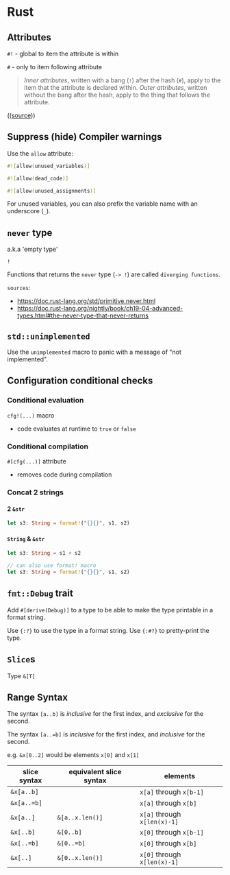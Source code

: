 # Rust

## Attributes

`#!` - global to item the attribute is within

`#` - only to item following attribute

> _Inner attributes_, written with a bang (`!`) after the hash (`#`), apply to the item that the attribute is declared
> within. _Outer attributes_, written without the bang after the hash, apply to the thing that follows the attribute.

(([source](https://doc.rust-lang.org/reference/attributes.html)))

## Suppress (hide) Compiler warnings

Use the `allow` attribute:

```rs
#![allow(unused_variables)]

#![allow(dead_code)]

#![allow(unused_assignments)]
```

For unused variables, you can also prefix the variable name with an underscore (`_`).

## `never` type

a.k.a 'empty type'

`!`

Functions that returns the `never` type (`-> !`) are called `diverging functions`.

`sources`:

- <https://doc.rust-lang.org/std/primitive.never.html>
- <https://doc.rust-lang.org/nightly/book/ch19-04-advanced-types.html#the-never-type-that-never-returns>

## `std::unimplemented`

Use the `unimplemented` macro to panic with a message of "not implemented".

## Configuration conditional checks

### Conditional evaluation

`cfg!(...)` macro

- code evaluates at runtime to `true` or `false`

### Conditional compilation

`#[cfg(...)]` attribute

- removes code during compilation

### Concat 2 strings

#### 2 `&str`

```rs
let s3: String = format!("{}{}", s1, s2)

```

#### `String` & `&str`

```rs
let s3: String = s1 + s2

// can also use format! macro
let s3: String = format!("{}{}", s1, s2)
```

## `fmt::Debug` trait

Add `#[derive(Debug)]` to a type to be able to make the type printable in a format string.

Use `{:?}` to use the type in a format string. Use `{:#?}` to pretty-print the type.

## `Slice`s

Type `&[T]`

## Range Syntax

The syntax `[a..b]` is _inclusive_ for the first index, and _exclusive_ for the second.

The syntax `[a..=b]` is _inclusive_ for the first index, and _inclusive_ for the second.

e.g. `&x[0..2]`  would be elements `x[0]` and `x[1]`

| slice syntax | equivalent slice syntax | elements |
| - | - | - |
| `&x[a..b]`  |                  | `x[a]` through `x[b-1]`     |
| `&x[a..=b]` |                  | `x[a]` through `x[b]`     |
| `&x[a..]`   | `&[a..x.len()]`  | `x[a]` through `x[len(x)-1]`|
| `&x[..b]`   | `&[0..b]`        | `x[0]` through `x[b-1]`     |
| `&x[..=b]`  | `&[0..=b]`       | `x[0]` through `x[b]`     |
| `&x[..]`    | `&[0..x.len()]`  | `x[0]` through `x[len(x)-1]`|
